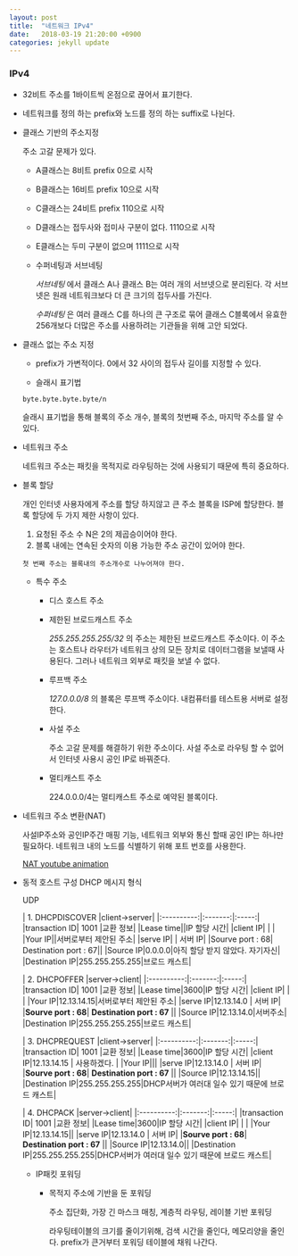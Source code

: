 ```yaml
---
layout: post
title:  "네트워크 IPv4"
date:   2018-03-19 21:20:00 +0900
categories: jekyll update
---
```

### IPv4

* 32비트 주소를 1바이트씩 온점으로 끊어서 표기한다.
* 네트워크를 정의 하는 prefix와 노드를 정의 하는 suffix로 나뉜다.


* 클래스 기반의 주소지정

  주소 고갈 문제가 있다.

  * A클래스는 8비트 prefix 0으로 시작
  * B클래스는 16비트 prefix 10으로 시작
  * C클래스는 24비트 prefix 110으로 시작
  * D클래스는 접두사와 접미사 구분이 없다. 1110으로 시작
  * E클래스는 두미 구분이 없으며 1111으로 시작

  * 수퍼네팅과 서브네팅

    _서브네팅_ 에서 클래스 A나 클래스 B는 여러 개의 서브넷으로 분리된다. 각 서브넷은 원래 네트워크보다 더 큰 크기의 접두사를 가진다.

    _수퍼네팅_ 은 여러 클래스 C를 하나의 큰 구조로 묶어 클래스 C블록에서 유효한 256개보다 더많은 주소를 사용하려는 기관들을 위해 고안 되었다.

* 클래스 없는 주소 지정

    *  prefix가 가변적이다. 0에서 32 사이의 접두사 길이를 지정할 수 있다.

    * 슬래시 표기법

    `byte.byte.byte.byte/n`

    슬래시 표기법을 통해 블록의 주소 개수, 블록의 첫번째 주소, 마지막 주소를 알 수있다.

* 네트워크 주소

  네트워크 주소는 패킷을 목적지로 라우팅하는 것에 사용되기 때문에 특히 중요하다.

* 블록 할당

  개인 인터넷 사용자에게 주소를 할당 하지않고 큰 주소 블록을 ISP에 할당한다. 블록 할당에 두 가지 제한 사항이 있다.

    1. 요청된 주소 수 N은 2의 제곱승이어야 한다.
    2. 블록 내에는 연속된 숫자의 이용 가능한 주소 공간이 있어야 한다.

      첫 번째 주소는 블록내의 주소개수로 나누어져야 한다.

  * 특수 주소

    * 디스 호스트 주소
    * 제한된 브로드캐스트 주소

      _255.255.255.255/32_ 의 주소는 제한된 브로드캐스트 주소이다. 이 주소는 호스트나 라우터가 네트워크 상의 모든 장치로 데이터그램을 보낼때 사용된다. 그러나 네트워크 외부로 패킷을 보낼 수 없다.

    * 루프백 주소

      _127.0.0.0/8_ 의 블록은 루프백 주소이다. 내컴퓨터를 테스트용 서버로 설정한다.

    * 사설 주소

      주소 고갈 문제를 해결하기 위한 주소이다. 사설 주소로 라우팅 할 수 없어서 인터넷 사용시 공인 IP로 바꿔준다.

    * 멀티캐스트 주소

      224.0.0.0/4는 멀티캐스트 주소로 예약된 블록이다.

* 네트워크 주소 변환(NAT)

    사설IP주소와 공인IP주간 매핑 기능, 네트워크 외부와 통신 할때 공인 IP는 하나만 필요하다. 네트워크 내의 노드를 식별하기 위해 포트 번호를 사용한다.

    <a href="https://www.youtube.com/watch?v=QBqPzHEDzvo
" target="_blank_"> NAT youtube animation </a>

* 동적 호스트 구성 DHCP 메시지 형식

  UDP


  |   1. DHCPDISCOVER       |client->server|
  |:----------:|:-------:|:-----:|
  |transaction ID| 1001 |교환 정보|
  |Lease time||IP 할당 시간|
  |client IP| | |
  |Your IP||서버로부터 제안된 주소|
  |serve IP| | 서버 IP|
  |Sourve port : 68| Destination port : 67||
  |Source IP|0.0.0.0|아직 할당 받지 않았다. 자기자신|
  |Destination IP|255.255.255.255|브로드 캐스트|

  |   2. DHCPOFFER       |server->client|
  |:----------:|:-------:|:-----:|
  |transaction ID| 1001 |교환 정보|
  |Lease time|3600|IP 할당 시간|
  |client IP| | |
  |Your IP|12.13.14.15|서버로부터 제안된 주소|
  |serve IP|12.13.14.0 | 서버 IP|
  |**Sourve port : 68**| **Destination port : 67** ||
  |Source IP|12.13.14.0|서버주소|
  |Destination IP|255.255.255.255|브로드 캐스트|


  |   3. DHCPREQUEST       |client->server|
  |:----------:|:-------:|:-----:|
  |transaction ID| 1001 |교환 정보|
  |Lease time|3600|IP 할당 시간|
  |client IP|12.13.14.15 | 사용하겠다. |
  |Your IP|||
  |serve IP|12.13.14.0 | 서버 IP|
  |**Sourve port : 68**| **Destination port : 67** ||
  |Source IP|12.13.14.15||
  |Destination IP|255.255.255.255|DHCP서버가 여러대 일수 있기 때문에 브로드 캐스트|

  |   4. DHCPACK       |server->client|
  |:----------:|:-------:|:-----:|
  |transaction ID| 1001 |교환 정보|
  |Lease time|3600|IP 할당 시간|
  |client IP| |  |
  |Your IP|12.13.14.15||
  |serve IP|12.13.14.0 | 서버 IP|
  |**Sourve port : 68**| **Destination port : 67** ||
  |Source IP|12.13.14.0||
  |Destination IP|255.255.255.255|DHCP서버가 여러대 일수 있기 때문에 브로드 캐스트|

  * IP패킷 포워딩

    * 목적지 주소에 기반을 둔 포워딩

      주소 집단화, 가장 긴 마스크 매칭, 계층적 라우팅, 레이블 기반 포워딩

      라우팅테이블의 크기를 줄이기위해, 검색 시간을 줄인다, 메모리양을 줄인다. prefix가 큰거부터 포워딩 테이블에 채워 나간다.
